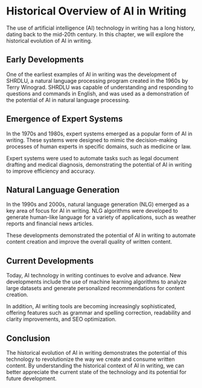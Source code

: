 Historical Overview of AI in Writing
============================================================================

The use of artificial intelligence (AI) technology in writing has a long history, dating back to the mid-20th century. In this chapter, we will explore the historical evolution of AI in writing.

Early Developments
------------------

One of the earliest examples of AI in writing was the development of SHRDLU, a natural language processing program created in the 1960s by Terry Winograd. SHRDLU was capable of understanding and responding to questions and commands in English, and was used as a demonstration of the potential of AI in natural language processing.

Emergence of Expert Systems
---------------------------

In the 1970s and 1980s, expert systems emerged as a popular form of AI in writing. These systems were designed to mimic the decision-making processes of human experts in specific domains, such as medicine or law.

Expert systems were used to automate tasks such as legal document drafting and medical diagnosis, demonstrating the potential of AI in writing to improve efficiency and accuracy.

Natural Language Generation
---------------------------

In the 1990s and 2000s, natural language generation (NLG) emerged as a key area of focus for AI in writing. NLG algorithms were developed to generate human-like language for a variety of applications, such as weather reports and financial news articles.

These developments demonstrated the potential of AI in writing to automate content creation and improve the overall quality of written content.

Current Developments
--------------------

Today, AI technology in writing continues to evolve and advance. New developments include the use of machine learning algorithms to analyze large datasets and generate personalized recommendations for content creation.

In addition, AI writing tools are becoming increasingly sophisticated, offering features such as grammar and spelling correction, readability and clarity improvements, and SEO optimization.

Conclusion
----------

The historical evolution of AI in writing demonstrates the potential of this technology to revolutionize the way we create and consume written content. By understanding the historical context of AI in writing, we can better appreciate the current state of the technology and its potential for future development.
